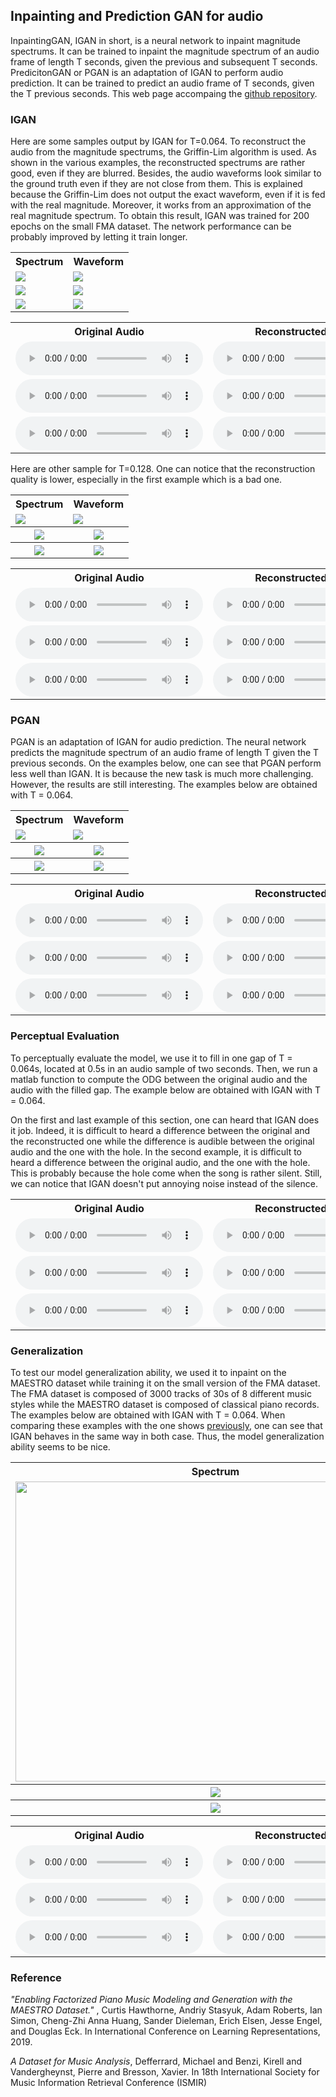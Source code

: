 <!DOCTYPE html>
<html lang="en">
<head>
    <meta charset="UTF-8">
    <title>GAN for audio inpainting and prediction</title>
</head>
<body>
<h2 id="inpainting-an-prediction-gan-for-audio">Inpainting and Prediction GAN for audio</h2>
<p> InpaintingGAN, IGAN in short, is a neural network to inpaint magnitude spectrums. It can be trained to inpaint the
    magnitude
    spectrum of an audio frame of length T seconds, given the previous and subsequent T seconds. PredicitonGAN or PGAN
    is
    an adaptation of IGAN to perform audio prediction. It can be trained to predict an audio frame of T seconds, given
    the T previous seconds. This web page accompaing the <a href="https://github.com/ced211/master_thesis.git">github
        repository</a>.</p>
<h3 id="igan">IGAN</h3>
<p>Here are some samples output by IGAN for T=0.064. To reconstruct the audio from the magnitude spectrums, the
    Griffin-Lim algorithm is used. As shown in the various examples, the reconstructed spectrums are rather good,
    even if they are blurred. Besides, the audio waveforms look similar to the ground truth even if they are
    not close
    from them. This is explained because the Griffin-Lim does not output the exact waveform, even if it is fed
    with the real magnitude. Moreover, it works from an approximation of the real magnitude spectrum. To obtain this
    result, IGAN was trained for 200 epochs on the small FMA dataset. The network
    performance can be probably improved by letting it train longer. </p>
<table class="center" id="igan_64">
    <tr>
        <th> Spectrum</th>
        <th> Waveform</th>
    </tr>
    <tr>
        <td><img src="Samples/IGAN/0.128/batch_2_rec_vs_original_spectrum_sample_59.png"/></td>
        <td><img src="Samples/IGAN/0.128/batch_2_rec_vs_original_audio_sample_59.png"/></td>
    </tr>
    <tr>
        <td><img src="Samples/IGAN/0.128/batch_0_rec_vs_original_spectrum_sample_174.png"</td>
        <td><img src="Samples/IGAN/0.128/batch_0_rec_vs_original_audio_sample_174.png"</td>
    </tr>
    <tr>
        <td><img src="Samples/IGAN/0.128/batch_8_rec_vs_original_spectrum_sample_168.png"</td>
        <td><img src="Samples/IGAN/0.128/batch_8_rec_vs_original_audio_sample_168.png"</td>
    </tr>
</table>
<table>
    <tr>
        <th> Original Audio</th>
        <th> Reconstructed Audio</th>
    </tr>
    <tr>
        <td>
            <audio controls=" ">
                <source src="Samples/IGAN/0.128/batch_2_or_sample_59.wav" type="audio/wav">
                Your browser does not support the audio element.
            </audio>
        </td>
        <td>
            <audio controls=" ">
                <source src="Samples/IGAN/0.128/batch_2_rec_sample_59.wav" type="audio/wav">
                Your browser does not support the audio element.
            </audio>
        </td>
    </tr>
    <tr>
        <td>
            <audio controls=" ">
                <source src="Samples/IGAN/0.128/batch_0_or_sample_174.wav" type="audio/wav">
                Your browser does not support the audio element.
            </audio>
        </td>
        <td>
            <audio controls=" ">
                <source src="Samples/IGAN/0.128/batch_0_rec_sample_174.wav" type="audio/wav">
                Your browser does not support the audio element.
            </audio>
        </td>
    </tr>
    </tr>
    <tr>
        <td>
            <audio controls=" ">
                <source src="Samples/IGAN/0.128/batch_8_or_sample_168.wav" type="audio/wav">
                Your browser does not support the audio element.
            </audio>
        </td>
        <td>
            <audio controls=" ">
                <source src="Samples/IGAN/0.128/batch_8_rec_sample_168.wav" type="audio/wav">
                Your browser does not support the audio element.
            </audio>
        </td>
    </tr>
</table>

<p>Here are other sample for T=0.128. One can notice that the reconstruction quality is lower, especially in the first
    example which is a bad one. </p>

<table class="center" id="igan_128">
    <tr>
        <th> Spectrum</th>
        <th> Waveform</th>
    </tr>
    <tr>
        <td><img src="Samples/IGAN/0.384/batch_0_rec_vs_original_spectrum_sample_3.png"/></td>
        <td><img src="Samples/IGAN/0.384/batch_0_rec_vs_original_audio_sample_3.png"</td>
    </tr>
    <tr>
        <th><img src="Samples/IGAN/0.384/batch_1_rec_vs_original_spectrum_sample_18.png"</th>
        <th><img src="Samples/IGAN/0.384/batch_1_rec_vs_original_audio_sample_18.png"</th>
    </tr>
    <tr>
        <th><img src="Samples/IGAN/0.384/batch_2_rec_vs_original_spectrum_sample_97.png"</th>
        <th><img src="Samples/IGAN/0.384/batch_1_rec_vs_original_audio_sample_18.png"</th>
    </tr>
</table>
<table>
    <tr>
        <th> Original Audio</th>
        <th> Reconstructed Audio</th>
    </tr>
    <tr>
        <td>
            <audio controls=" ">
                <source src="Samples/IGAN/0.384/batch_0_or_sample_3.wav" type="audio/wav">
                Your browser does not support the audio element.
            </audio>
        </td>
        <td>
            <audio controls=" ">
                <source src="Samples/IGAN/0.384/batch_0_rec_sample_3.wav" type="audio/wav">
                Your browser does not support the audio element.
            </audio>
        </td>
    </tr>
    <tr>
        <td>
            <audio controls=" ">
                <source src="Samples/IGAN/0.384/batch_1_or_sample_18.wav" type="audio/wav">
                Your browser does not support the audio element.
            </audio>
        </td>
        <td>
            <audio controls=" ">
                <source src="Samples/IGAN/0.384/batch_1_rec_sample_18.wav" type="audio/wav">
                Your browser does not support the audio element.
            </audio>
        </td>
    </tr>
    </tr>
    <tr>
        <td>
            <audio controls=" ">
                <source src="Samples/IGAN/0.384/batch_2_or_sample_97.wav" type="audio/wav">
                Your browser does not support the audio element.
            </audio>
        </td>
        <td>
            <audio controls=" ">
                <source src="Samples/IGAN/0.384/batch_2_rec_sample_97.wav" type="audio/wav">
                Your browser does not support the audio element.
            </audio>
        </td>
    </tr>
</table>


<h3 id="igan">PGAN</h3>
<p>
    PGAN is an adaptation of IGAN for audio prediction. The neural network predicts the magnitude spectrum of an
    audio frame of length T given the T previous seconds. On the examples below, one can see that PGAN perform less well
    than IGAN. It is because the new task is much more
    challenging. However, the results are still interesting. The examples below are obtained with T = 0.064.
</p>
<table class="center" id="pgan_128">
    <tr>
        <th> Spectrum</th>
        <th> Waveform</th>
    </tr>
    <tr>
        <td><img src="Samples/PGAN/batch_3_rec_vs_original_spectrum_sample_63.png"/></td>
        <td><img src="Samples/PGAN/batch_3_rec_vs_original_audio_sample_63.png"</td>
    </tr>
    <tr>
        <th><img src="Samples/PGAN/batch_4_rec_vs_original_spectrum_sample_25.png"</th>
        <th><img src="Samples/PGAN/batch_4_rec_vs_original_audio_sample_25.png"</th>
    </tr>
    <tr>
        <th><img src="Samples/PGAN/batch_5_rec_vs_original_spectrum_sample_254.png"</th>
        <th><img src="Samples/PGAN/batch_5_rec_vs_original_audio_sample_254.png"</th>
    </tr>
</table>
<table>
    <tr>
        <th> Original Audio</th>
        <th> Reconstructed Audio</th>
    </tr>
    <tr>
        <td>
            <audio controls=" ">
                <source src="Samples/PGAN/batch_3_or_sample_63.wav" type="audio/wav">
                Your browser does not support the audio element.
            </audio>
        </td>
        <td>
            <audio controls=" ">
                <source src="Samples/PGAN/batch_3_rec_sample_63.wav" type="audio/wav">
                Your browser does not support the audio element.
            </audio>
        </td>
    </tr>
    <tr>
        <td>
            <audio controls=" ">
                <source src="Samples/PGAN/batch_4_or_sample_25.wav" type="audio/wav">
                Your browser does not support the audio element.
            </audio>
        </td>
        <td>
            <audio controls=" ">
                <source src="Samples/PGAN/batch_4_rec_sample_25.wav" type="audio/wav">
                Your browser does not support the audio element.
            </audio>
        </td>
    </tr>
    </tr>
    <tr>
        <td>
            <audio controls=" ">
                <source src="Samples/PGAN/batch_5_or_sample_254.wav" type="audio/wav">
                Your browser does not support the audio element.
            </audio>
        </td>
        <td>
            <audio controls=" ">
                <source src="Samples/PGAN/batch_5_rec_sample_254.wav" type="audio/wav">
                Your browser does not support the audio element.
            </audio>
        </td>
    </tr>
</table>

<h3> Perceptual Evaluation</h3>
<p>
    To perceptually evaluate the model, we use it to fill in one gap of T = 0.064s, located at 0.5s in an audio sample
    of two seconds. Then, we run a
    matlab function to compute the ODG between the original audio and the audio with the filled gap. The example below
    are obtained with IGAN with T = 0.064.
</p>
<p>
    On the first and last example of this section, one can heard that IGAN does
    it job. Indeed, it is difficult to heard a difference between the original and the reconstructed one while the
    difference is audible between the original audio and the one with the hole. In the second example, it is difficult
    to heard a difference between the original audio, and the one with the hole. This is probably because the hole come
    when the song is rather silent. Still, we can notice that IGAN doesn't put annoying noise instead of the silence.
</p>
<table>
    <tr>
        <th> Original Audio</th>
        <th> Reconstructed Audio</th>
        <th> Audio with hole</th>
    </tr>
    <tr>
        <td>
            <audio controls=" ">
                <source src="./Samples/PerceptualTest/single_hole/or_batch_12_sample_186.wav" type="audio/wav">
                Your browser does not support the audio element.
            </audio>
        </td>
        <td>
            <audio controls=" ">
                <source src="./Samples/PerceptualTest/single_hole/rec_batch_12_sample_186.wav" type="audio/wav">
                Your browser does not support the audio element.
            </audio>
        </td>
        <td>
            <audio controls=" ">
                <source src="./Samples/PerceptualTest/single_hole/hole_batch_12_sample_186.wav" type="audio/wav">
                Your browser does not support the audio element.
            </audio>
        </td>
    </tr>
    <tr>
        <td>
            <audio controls=" ">
                <source src="./Samples/PerceptualTest/single_hole/or_batch_3_sample_230.wav" type="audio/wav">
                Your browser does not support the audio element.
            </audio>
        </td>
        <td>
            <audio controls=" ">
                <source src="./Samples/PerceptualTest/single_hole/rec_batch_3_sample_230.wav" type="audio/wav">
                Your browser does not support the audio element.
            </audio>
        </td>
        <td>
            <audio controls=" ">
                <source src="./Samples/PerceptualTest/single_hole/hole_batch_3_sample_230.wav" type="audio/wav">
                Your browser does not support the audio element.
            </audio>
        </td>
    </tr>
    <tr>
        <td>
            <audio controls=" ">
                <source src="./Samples/PerceptualTest/single_hole/or_batch_10_sample_150.wav" type="audio/wav">
                Your browser does not support the audio element.
            </audio>
        </td>
        <td>
            <audio controls=" ">
                <source src="./Samples/PerceptualTest/single_hole/rec_batch_10_sample_150.wav" type="audio/wav">
                Your browser does not support the audio element.
            </audio>
        </td>
        <td>
            <audio controls=" ">
                <source src="./Samples/PerceptualTest/single_hole/hole_batch_10_sample_150.wav" type="audio/wav">
                Your browser does not support the audio element.
            </audio>
        </td>
    </tr>
</table>
<h3> Generalization </h3>
<p>
    To test our model generalization ability, we used it to inpaint on the MAESTRO dataset while training it on the
    small version of the FMA dataset. The FMA dataset is composed of 3000 tracks of 30s of 8 different music styles
    while
    the MAESTRO dataset is composed of classical piano records. The examples below are obtained with IGAN with T = 0.064.
    When comparing these examples with the one shows <a href="#igan_64"> previously</a>, one can see that IGAN behaves
    in the same way in both case. Thus, the model generalization ability seems to be nice.
</p>
<table class="center">
    <tr>
        <th> Spectrum</th>
        <th> Waveform</th>
    </tr>
    <tr>
        <td><img src="Samples/Generalization/batch_0_rec_vs_original_spectrum_sample_125.png" width="640" height="480"/>
        </td>
        <td><img src="Samples/Generalization/batch_0_rec_vs_original_audio_sample_125.png" width="640" height="480"/>
        </td>
    </tr>
    <tr>
        <th><img src="Samples/Generalization/batch_1_rec_vs_original_spectrum_sample_145.png"</th>
        <th><img src="Samples/Generalization/batch_1_rec_vs_original_audio_sample_145.png"</th>
    </tr>
    <tr>
        <th><img src="Samples/Generalization/batch_2_rec_vs_original_spectrum_sample_79.png"</th>
        <th><img src="Samples/Generalization/batch_2_rec_vs_original_audio_sample_79.png"</th>
    </tr>
</table>
<table>
    <tr>
        <th> Original Audio</th>
        <th> Reconstructed Audio</th>
    </tr>
    <tr>
        <td>
            <audio controls=" ">
                <source src="Samples/Generalization/batch_0_or_sample_125.wav" type="audio/wav">
                Your browser does not support the audio element.
            </audio>
        </td>
        <td>
            <audio controls=" ">
                <source src="Samples/Generalization/batch_0_rec_sample_125.wav" type="audio/wav">
                Your browser does not support the audio element.
            </audio>
        </td>
    </tr>
    <tr>
        <td>
            <audio controls=" ">
                <source src="Samples/Generalization/batch_1_or_sample_145.wav" type="audio/wav">
                Your browser does not support the audio element.
            </audio>
        </td>
        <td>
            <audio controls=" ">
                <source src="Samples/Generalization/batch_1_rec_sample_145.wav" type="audio/wav">
                Your browser does not support the audio element.
            </audio>
        </td>
    </tr>
    </tr>
    <tr>
        <td>
            <audio controls=" ">
                <source src="Samples/Generalization/batch_2_or_sample_79.wav" type="audio/wav">
                Your browser does not support the audio element.
            </audio>
        </td>
        <td>
            <audio controls=" ">
                <source src="Samples/Generalization/batch_2_rec_sample_79.wav" type="audio/wav">
                Your browser does not support the audio element.
            </audio>
        </td>
    </tr>
</table>

<h3> Reference</h3>
<p>
    <cite>"Enabling
        Factorized Piano Music Modeling and Generation with the MAESTRO Dataset." </cite>, Curtis Hawthorne, Andriy
    Stasyuk, Adam Roberts, Ian Simon, Cheng-Zhi Anna Huang,
    Sander Dieleman, Erich Elsen, Jesse Engel, and Douglas Eck.
    In International Conference on Learning Representations, 2019.
</p>
<p>
    <cite>A Dataset for Music Analysis</cite>, Defferrard, Michael and Benzi, Kirell and Vandergheynst, Pierre and
    Bresson, Xavier. In 18th International Society for Music Information Retrieval Conference (ISMIR)
</p>
</body>
</html>
